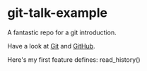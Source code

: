 # git-talk-example
A fantastic repo for a git introduction.

Have a look at [Git](https://git-scm.com/) and [GitHub](https://github.com/).

Here's my first feature
defines: read_history()